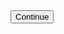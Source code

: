 
<html>
 <body>
   <button onclick="window.location.href='page.html">Continue</button>
 </body>
</html>
